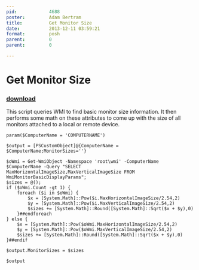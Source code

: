 ```yaml
---
pid:            4688
poster:         Adam Bertram
title:          Get Monitor Size
date:           2013-12-11 03:59:21
format:         posh
parent:         0
parent:         0

---
```


# Get Monitor Size

### [download](4688.ps1)

This script queries WMI to find basic monitor size information.  It then performs some math on these attributes to come up with the size of all monitors attached to a local or remote device.

```posh
param($ComputerName = 'COMPUTERNAME')

$output = [PSCustomObject]@{ComputerName = $ComputerName;MonitorSizes=''}

$oWmi = Get-WmiObject -Namespace 'root\wmi' -ComputerName $ComputerName -Query "SELECT MaxHorizontalImageSize,MaxVerticalImageSize FROM WmiMonitorBasicDisplayParams";
$sizes = @();
if ($oWmi.Count -gt 1) {
	foreach ($i in $oWmi) {
		$x = [System.Math]::Pow($i.MaxHorizontalImageSize/2.54,2)
		$y = [System.Math]::Pow($i.MaxVerticalImageSize/2.54,2)
        $sizes += [System.Math]::Round([System.Math]::Sqrt($x + $y),0)
	}##endforeach
} else {
	$x = [System.Math]::Pow($oWmi.MaxHorizontalImageSize/2.54,2)
	$y = [System.Math]::Pow($oWmi.MaxVerticalImageSize/2.54,2)
	$sizes += [System.Math]::Round([System.Math]::Sqrt($x + $y),0)
}##endif

$output.MonitorSizes = $sizes

$output
```
